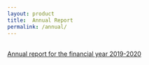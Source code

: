 ```yaml
---
layout: product
title:  Annual Report
permalink: /annual/
---
```



<br> [Annual report for the financial year 2019-2020](http://www.hueristicdevices.com/reports/HueristicAnnualReturn_2019-2020.pdfi)
